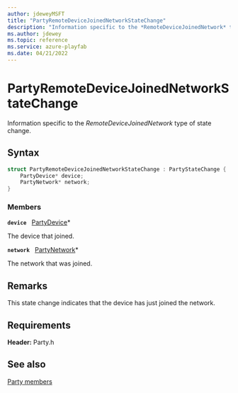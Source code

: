 ```yaml
---
author: jdeweyMSFT
title: "PartyRemoteDeviceJoinedNetworkStateChange"
description: "Information specific to the *RemoteDeviceJoinedNetwork* type of state change."
ms.author: jdewey
ms.topic: reference
ms.service: azure-playfab
ms.date: 04/21/2022
---
```


# PartyRemoteDeviceJoinedNetworkStateChange  

Information specific to the *RemoteDeviceJoinedNetwork* type of state change.  

## Syntax  
  
```cpp
struct PartyRemoteDeviceJoinedNetworkStateChange : PartyStateChange {  
    PartyDevice* device;  
    PartyNetwork* network;  
}  
```
  
### Members  
  
**`device`** &nbsp; [PartyDevice](../classes/PartyDevice/partydevice.md)*  
  
The device that joined.
  
**`network`** &nbsp; [PartyNetwork](../classes/PartyNetwork/partynetwork.md)*  
  
The network that was joined.
  
## Remarks  
  
This state change indicates that the device has just joined the network.
  
## Requirements  
  
**Header:** Party.h
  
## See also  
[Party members](../party_members.md)  

  
  
